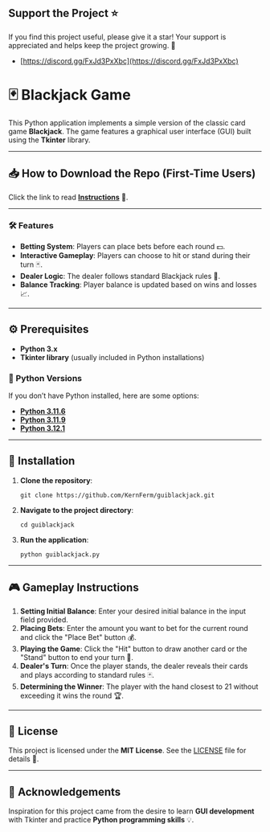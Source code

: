 ## Support the Project ⭐

If you find this project useful, please give it a star! Your support is appreciated and helps keep the project growing. 🌟

- [https://discord.gg/FxJd3PxXbc](https://discord.gg/FxJd3PxXbc)

# 🃏 Blackjack Game

This Python application implements a simple version of the classic card game **Blackjack**. The game features a graphical user interface (GUI) built using the **Tkinter** library.

---

## 📥 How to Download the Repo (First-Time Users)

Click the link to read [**Instructions**](https://www.gitprojects.fnbubbles420.org/how-to-download-repos) 📄.

---

### 🛠️ Features

- **Betting System**: Players can place bets before each round 💵.
- **Interactive Gameplay**: Players can choose to hit or stand during their turn 🃏.
- **Dealer Logic**: The dealer follows standard Blackjack rules 🤖.
- **Balance Tracking**: Player balance is updated based on wins and losses 📈.

---

## ⚙️ Prerequisites

- **Python 3.x**
- **Tkinter library** (usually included in Python installations)

### 🐍 Python Versions

If you don’t have Python installed, here are some options:

- [**Python 3.11.6**](https://github.com/KernFerm/Py3.11.6installer)
- [**Python 3.11.9**](https://github.com/KernFerm/Py3.11.9installer)
- [**Python 3.12.1**](https://github.com/KernFerm/Py3.12.1-installer-batch)

---

## 🚀 Installation

1. **Clone the repository**:

    ```
    git clone https://github.com/KernFerm/guiblackjack.git
    ```

2. **Navigate to the project directory**:

    ```
    cd guiblackjack
    ```

3. **Run the application**:

    ```
    python guiblackjack.py
    ```

---

## 🎮 Gameplay Instructions

1. **Setting Initial Balance**: Enter your desired initial balance in the input field provided.
2. **Placing Bets**: Enter the amount you want to bet for the current round and click the "Place Bet" button 💰.
3. **Playing the Game**: Click the "Hit" button to draw another card or the "Stand" button to end your turn 🎲.
4. **Dealer's Turn**: Once the player stands, the dealer reveals their cards and plays according to standard rules 🃏.
5. **Determining the Winner**: The player with the hand closest to 21 without exceeding it wins the round 🏆.

---

## 📜 License

This project is licensed under the **MIT License**. See the [LICENSE](LICENSE) file for details 📄.

---

## 🙏 Acknowledgements

Inspiration for this project came from the desire to learn **GUI development** with Tkinter and practice **Python programming skills** 💡.
